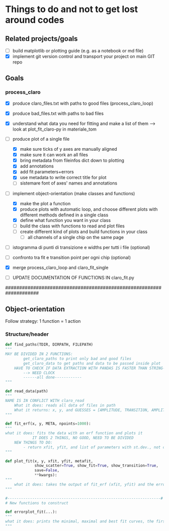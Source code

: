 # Things to do and not to get lost around codes

## Related projects/goals
- [ ] build matplotlib or plotting guide (e.g. as a notebook or md file)
- [x] implement git version control and transport your project on main GIT repo

## Goals
### process_claro
- [x] produce claro_files.txt with paths to good files (process_claro_loop)
- [x] produce bad_files.txt with paths to bad files
- [x] understand what data you need for fitting and make a list of them --> look at plot_fit_claro-py in materiale_tom
- [ ] produce plot of a single file
    - [x] make sure ticks of y axes are manually aligned
    - [x] make sure it can work an all files
    - [x] bring metadata from fileinfos dict down to plotting
    - [x] add annotations
    - [x] add fit parameters+errors
    - [x] use metadata to write correct title for plot
    - [ ] sistemare font of axes' names and annotations
- [ ] implement object-orientation (make classes and functions)
    - [x] make the plot a function
    - [x] produce plots with automatic loop, and choose different plots with different methods defined in a single class
    - [x] define what function you want in your class
    - [ ] build the class with functions to read and plot files
    - [ ] create different kind of plots and build functions in your class
        - [ ] all channels of a single chip on the same page
- [ ] istogramma di punti di transizione e widths per tutti i file (optional)
- [ ] confronto tra fit e transition point per ogni chip (optional)

- [x] merge process_claro_loop and claro_fit_single

- [ ] UPDATE DOCUMENTATION OF FUNCTIONS IN claro_fit.py

####################################################################
## Object-orientation

Follow strategy: 1 function = 1 action

### Structure/header

```python
def find_paths(TDIR, DIRPATH, FILEPATH)
"""
MAY BE DIVIDED IN 2 FUNCTIONS:
        get_claro_paths to print only bad and good files
        get_claro_data to get paths and data to be passed inside plot
    HAVE TO CHECK IF DATA EXTRACTION WITH PANDAS IS FASTER THAN STRING-SEARCH
        --> NEED CLOCK
        ------all done------------
"""

def read_data(path)
"""
NAME IS IN CONFLICT WITH claro_read
    What it does: reads all data of files in path
    What it returns: x, y, and GUESSES = [AMPLITUDE, TRANSITION, AMPLITUDE/2]
"""        

def fit_erf(x, y, META, npoints=1000):
"""
what it does: fits the data with an erf function and plots it
            IT DOES 2 THINGS, NO GOOD, NEED TO BE DIVIDED
    NEW THINGS TO DO:
        - return xfit, yfit, and list of parameters with st.dev., not correlation matrix, to be used in annotation in plot
"""

def plot_fit(x, y, xfit, yfit, metafit,
             show_scatter=True, show_fit=True, show_transition=True,
             save=False,
             **kwargs):
"""
    what it does: takes the output of fit_erf (xfit, yfit) and the errors and prints the plot of the best-fit curve upon the data; automatically detects transition point and has option to print it highlighted
"""

#--------------------------------------------------------------------#
# New functions to construct

def errorplot_fit(...):
"""
what it does: prints the minimal, maximal and best fit curves, the first two can be get from +- std.dev.
"""    
```